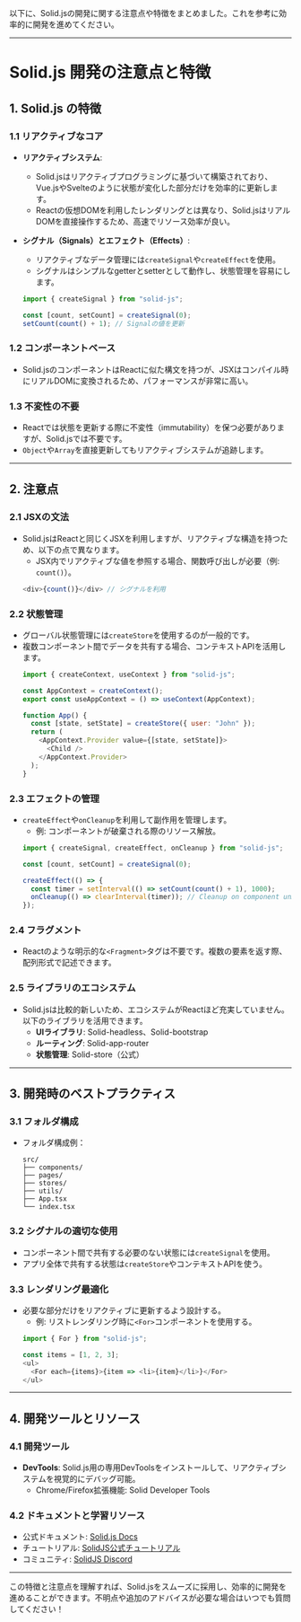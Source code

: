 以下に、Solid.jsの開発に関する注意点や特徴をまとめました。これを参考に効率的に開発を進めてください。

---

# **Solid.js 開発の注意点と特徴**

## **1. Solid.js の特徴**
### **1.1 リアクティブなコア**
- **リアクティブシステム**:
  - Solid.jsはリアクティブプログラミングに基づいて構築されており、Vue.jsやSvelteのように状態が変化した部分だけを効率的に更新します。
  - Reactの仮想DOMを利用したレンダリングとは異なり、Solid.jsはリアルDOMを直接操作するため、高速でリソース効率が良い。
  
- **シグナル（Signals）とエフェクト（Effects）**:
  - リアクティブなデータ管理には`createSignal`や`createEffect`を使用。
  - シグナルはシンプルなgetterとsetterとして動作し、状態管理を容易にします。
  ```javascript
  import { createSignal } from "solid-js";

  const [count, setCount] = createSignal(0);
  setCount(count() + 1); // Signalの値を更新
  ```

### **1.2 コンポーネントベース**
- Solid.jsのコンポーネントはReactに似た構文を持つが、JSXはコンパイル時にリアルDOMに変換されるため、パフォーマンスが非常に高い。

### **1.3 不変性の不要**
- Reactでは状態を更新する際に不変性（immutability）を保つ必要がありますが、Solid.jsでは不要です。
- `Object`や`Array`を直接更新してもリアクティブシステムが追跡します。

---

## **2. 注意点**
### **2.1 JSXの文法**
- Solid.jsはReactと同じくJSXを利用しますが、リアクティブな構造を持つため、以下の点で異なります。
  - JSX内でリアクティブな値を参照する場合、関数呼び出しが必要（例: `count()`）。
  ```javascript
  <div>{count()}</div> // シグナルを利用
  ```

### **2.2 状態管理**
- グローバル状態管理には`createStore`を使用するのが一般的です。
- 複数コンポーネント間でデータを共有する場合、コンテキストAPIを活用します。
  ```javascript
  import { createContext, useContext } from "solid-js";
  
  const AppContext = createContext();
  export const useAppContext = () => useContext(AppContext);
  
  function App() {
    const [state, setState] = createStore({ user: "John" });
    return (
      <AppContext.Provider value={[state, setState]}>
        <Child />
      </AppContext.Provider>
    );
  }
  ```

### **2.3 エフェクトの管理**
- `createEffect`や`onCleanup`を利用して副作用を管理します。
  - 例: コンポーネントが破棄される際のリソース解放。
  ```javascript
  import { createSignal, createEffect, onCleanup } from "solid-js";

  const [count, setCount] = createSignal(0);

  createEffect(() => {
    const timer = setInterval(() => setCount(count() + 1), 1000);
    onCleanup(() => clearInterval(timer)); // Cleanup on component unmount
  });
  ```

### **2.4 フラグメント**
- Reactのような明示的な`<Fragment>`タグは不要です。複数の要素を返す際、配列形式で記述できます。

### **2.5 ライブラリのエコシステム**
- Solid.jsは比較的新しいため、エコシステムがReactほど充実していません。以下のライブラリを活用できます。
  - **UIライブラリ**: Solid-headless、Solid-bootstrap
  - **ルーティング**: Solid-app-router
  - **状態管理**: Solid-store（公式）

---

## **3. 開発時のベストプラクティス**
### **3.1 フォルダ構成**
- フォルダ構成例：
  ```plaintext
  src/
  ├── components/
  ├── pages/
  ├── stores/
  ├── utils/
  ├── App.tsx
  └── index.tsx
  ```

### **3.2 シグナルの適切な使用**
- コンポーネント間で共有する必要のない状態には`createSignal`を使用。
- アプリ全体で共有する状態は`createStore`やコンテキストAPIを使う。

### **3.3 レンダリング最適化**
- 必要な部分だけをリアクティブに更新するよう設計する。
  - 例: リストレンダリング時に`<For>`コンポーネントを使用する。
  ```javascript
  import { For } from "solid-js";

  const items = [1, 2, 3];
  <ul>
    <For each={items}>{item => <li>{item}</li>}</For>
  </ul>
  ```

---

## **4. 開発ツールとリソース**
### **4.1 開発ツール**
- **DevTools**: Solid.js用の専用DevToolsをインストールして、リアクティブシステムを視覚的にデバッグ可能。
  - Chrome/Firefox拡張機能: Solid Developer Tools

### **4.2 ドキュメントと学習リソース**
- 公式ドキュメント: [Solid.js Docs](https://solidjs.com/docs)
- チュートリアル: [SolidJS公式チュートリアル](https://solidjs.com/tutorial)
- コミュニティ: [SolidJS Discord](https://discord.com/invite/solidjs)

---

この特徴と注意点を理解すれば、Solid.jsをスムーズに採用し、効率的に開発を進めることができます。不明点や追加のアドバイスが必要な場合はいつでも質問してください！